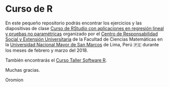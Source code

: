 Curso de R
===
En este pequeño repositorio podrás encontrar los ejercicios y las diapositivas de clase [Curso de RStudio con aplicaciones en regresión lineal y pruebas no paramétricas](https://github.com/carlosal1015/Curso-de-R/tree/master/CERSEU-FCM-UNMSM) organizado por el [Centro de Responsabilidad Social y Extensión Universitaria](http://matematicas.unmsm.edu.pe/ceups/ceups.php) de la Facultad de Ciencias Matemáticas en la [Universidad Nacional Mayor de San Marcos](http://unmsm.edu.pe/) de Lima, Perú :peru: durante los meses de febrero y marzo del 2018.

También encontrarás el [Curso Taller Software R](https://github.com/carlosal1015/Curso-de-R/tree/master/Curso%20Taller%20Software%20R).

Muchas gracias.

Oromion